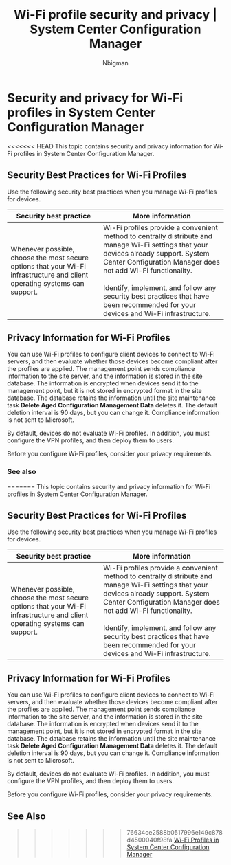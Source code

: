 ﻿---
title: "Wi-Fi profile security and privacy | System Center Configuration Manager"
ms.custom: na
ms.date: 12/08/2015
ms.prod: configuration-manager
ms.reviewer: na
ms.suite: na
ms.technology: 
  - configmgr-other
ms.tgt_pltfrm: na
ms.topic: article
ms.assetid: ef3ab519-9cf7-47fc-8831-d400e0e96df8
caps.latest.revision: 4
caps.handback.revision: 0
author: Nbigman

---
# Security and privacy for Wi-Fi profiles in System Center Configuration Manager
<<<<<<< HEAD
This topic contains security and privacy information for Wi-Fi profiles in System Center Configuration Manager.  
  
##  <a name="BKMK_Security_RemoteConnections"></a> Security Best Practices for Wi-Fi Profiles  
 Use the following security best practices when you manage Wi-Fi profiles for devices.  
  
|Security best practice|More information|  
|----------------------------|----------------------|  
|Whenever possible, choose the most secure options that your Wi-Fi infrastructure and client operating systems can support.|Wi-Fi profiles provide a convenient method to centrally distribute and manage Wi-Fi settings that your devices already support. System Center Configuration Manager does not add Wi-Fi functionality.<br /><br /> Identify, implement, and follow any security best practices that have been recommended for your devices and Wi-Fi infrastructure.|  
  
## Privacy Information for Wi-Fi Profiles  
 You can use Wi-Fi profiles to configure client devices to connect to Wi-Fi servers, and then evaluate whether those devices become compliant after the profiles are applied. The management point sends compliance information to the site server, and the information is stored in the site database. The information is encrypted when devices send it to the management point, but it is not stored in encrypted format in the site database. The database retains the information until the site maintenance task **Delete Aged Configuration Management Data** deletes it. The default deletion interval is 90 days, but you can change it. Compliance information is not sent to Microsoft.  
  
 By default, devices do not evaluate Wi-Fi profiles. In addition, you must configure the VPN profiles, and then deploy them to users.  
  
 Before you configure Wi-Fi profiles, consider your privacy requirements.  
  
### See also  
=======
This topic contains security and privacy information for Wi-Fi profiles in System Center Configuration Manager.  
  
##  <a name="BKMK_Security_RemoteConnections"></a> Security Best Practices for Wi-Fi Profiles  
 Use the following security best practices when you manage Wi-Fi profiles for devices.  
  
|Security best practice|More information|  
|----------------------------|----------------------|  
|Whenever possible, choose the most secure options that your Wi-Fi infrastructure and client operating systems can support.|Wi-Fi profiles provide a convenient method to centrally distribute and manage Wi-Fi settings that your devices already support. System Center Configuration Manager does not add Wi-Fi functionality.<br /><br /> Identify, implement, and follow any security best practices that have been recommended for your devices and Wi-Fi infrastructure.|  
  
## Privacy Information for Wi-Fi Profiles  
 You can use Wi-Fi profiles to configure client devices to connect to Wi-Fi servers, and then evaluate whether those devices become compliant after the profiles are applied. The management point sends compliance information to the site server, and the information is stored in the site database. The information is encrypted when devices send it to the management point, but it is not stored in encrypted format in the site database. The database retains the information until the site maintenance task **Delete Aged Configuration Management Data** deletes it. The default deletion interval is 90 days, but you can change it. Compliance information is not sent to Microsoft.  
  
 By default, devices do not evaluate Wi-Fi profiles. In addition, you must configure the VPN profiles, and then deploy them to users.  
  
 Before you configure Wi-Fi profiles, consider your privacy requirements.  
  
## See Also  
>>>>>>> 76634ce2588b0517996e149c878d4500040f98fa
 [Wi-Fi Profiles in System Center Configuration Manager](../Topic/Wi-Fi%20Profiles%20in%20System%20Center%20Configuration%20Manager.md)

